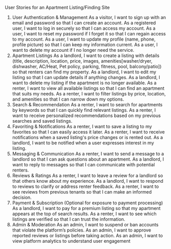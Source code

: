 User Stories for an Apartment Listing/Finding Site
1. User Authentication & Management
As a visitor, I want to sign up with an email and password so that I can create an account.
As a registered user, I want to log in securely so that I can access my account.
As a user, I want to reset my password if I forget it so that I can regain access to my account.
As a user, I want to update my profile (name, phone, profile picture) so that I can keep my information current.
As a user, I want to delete my account if I no longer need the service.
2. Apartment Listings
As a landlord, I want to create a listing with details (title, description, location, price, images, amenities[washer/dryer, dishwasher, AC/Heat, Pet policy, parking, fitness, pool, balcony/patio]) so that renters can find my property.
As a landlord, I want to edit my listing so that I can update details if anything changes.
As a landlord, I want to delete my listing if the apartment is no longer available.
As a renter, I want to view all available listings so that I can find an apartment that suits my needs.
As a renter, I want to filter listings by price, location, and amenities so that I can narrow down my options.
3. Search & Recommendation
As a renter, I want to search for apartments by keywords so that I can quickly find relevant listings.
As a renter, I want to receive personalized recommendations based on my previous searches and saved listings.
4. Favoriting & Notifications
As a renter, I want to save a listing to my favorites so that I can easily access it later.
As a renter, I want to receive notifications when a saved listing's price changes or is rented out.
As a landlord, I want to be notified when a user expresses interest in my listing.
5. Messaging & Communication
As a renter, I want to send a message to a landlord so that I can ask questions about an apartment.
As a landlord, I want to reply to messages so that I can communicate with potential renters.
6. Reviews & Ratings
As a renter, I want to leave a review for a landlord so that others know about my experience.
As a landlord, I want to respond to reviews to clarify or address renter feedback.
As a renter, I want to see reviews from previous tenants so that I can make an informed decision.
7. Payment & Subscription (Optional for exposure to payment processing)
As a landlord, I want to pay for a premium listing so that my apartment appears at the top of search results.
As a renter, I want to see which listings are verified so that I can trust the information.
8. Admin & Moderation
As an admin, I want to suspend or ban accounts that violate the platform’s policies.
As an admin, I want to approve reported reviews or listings before taking action.
As an admin, I want to view platform analytics to understand user engagement